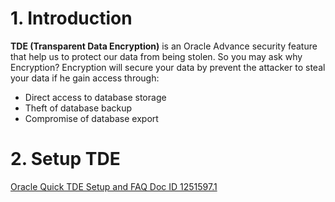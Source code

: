# 1. Introduction
**TDE (Transparent Data Encryption)** is an Oracle Advance security feature that help us to protect our data from being stolen. So you may ask why Encryption? Encryption will secure your data by prevent the attacker to steal your data if he gain access through:

* Direct access to database storage
* Theft of database backup
* Compromise of database export

# 2. Setup TDE

[Oracle Quick TDE Setup and FAQ Doc ID 1251597.1](https://support.oracle.com/epmos/faces/DocumentDisplay?parent=SrDetailText&sourceId=3-39774480751&id=1251597.1)
